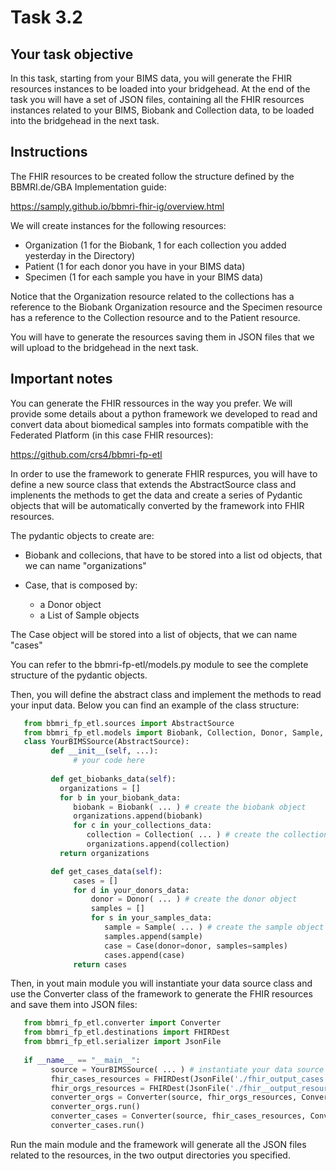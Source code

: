 # Task 3.2

## Your task objective

In this task, starting from your BIMS data, you will generate the 
FHIR resources instances to be loaded into your bridgehead. 
At the end of the task you will have a set of JSON files, containing all the 
FHIR resources instances related to your BIMS, Biobank and Collection data, to be 
loaded into the bridgehead in the next task.

## Instructions

The FHIR resources to be created follow the structure defined by the 
BBMRI.de/GBA Implementation guide: 

https://samply.github.io/bbmri-fhir-ig/overview.html

We will create instances for the following resources: 

 - Organization (1 for the Biobank, 1 for each collection you 
   added yesterday in the Directory)
 - Patient (1 for each donor you have in your BIMS data)
 - Specimen (1 for each sample you have in your BIMS data)

Notice that the Organization resource related to the collections has 
a reference to the Biobank Organization resource and the Specimen resource 
has a reference to the Collection resource and to the Patient resource.

You will have to generate the resources saving them in JSON files that we will
upload to the bridgehead in the next task.

## Important notes

You can generate the FHIR ressources in the way you prefer. We will 
provide some details about a python framework we developed to 
read and convert data about biomedical samples into formats compatible with the 
Federated Platform (in this case FHIR resources): 

https://github.com/crs4/bbmri-fp-etl

In order to use the framework to generate FHIR respurces, you will have to define 
a new source class that extends the AbstractSource class and implenents the 
methods to get the data and create a series of Pydantic objects that will be 
automatically converted by the framework into FHIR resources.

The pydantic objects to create are: 

- Biobank and collecions, that have to be stored into a list od objects, 
      that we can name "organizations"

- Case, that is composed by: 
    - a  Donor object
    - a  List of Sample objects

The Case object will be stored into a list of objects, that we can name "cases"

You can refer to the bbmri-fp-etl/models.py module to see the complete structure of
the pydantic objects.

Then, you will define the abstract class and implement the methods to read your 
input data. Below you can find an example of the class structure: 

```python
   from bbmri_fp_etl.sources import AbstractSource
   from bbmri_fp_etl.models import Biobank, Collection, Donor, Sample, Case
   class YourBIMSSource(AbstractSource):
         def __init__(self, ...):
              # your code here
    
         def get_biobanks_data(self):
           organizations = []
           for b in your_biobank_data:
              biobank = Biobank( ... ) # create the biobank object
              organizations.append(biobank)
              for c in your_collections_data:
                 collection = Collection( ... ) # create the collection object
                 organizations.append(collection)
           return organizations

         def get_cases_data(self):
              cases = []
              for d in your_donors_data:
                  donor = Donor( ... ) # create the donor object
                  samples = []
                  for s in your_samples_data:
                     sample = Sample( ... ) # create the sample object
                     samples.append(sample)
                     case = Case(donor=donor, samples=samples)
                     cases.append(case)
              return cases

```
Then, in yout main module you will instantiate your data source class and use the 
Converter class of the framework to generate the FHIR resources and save them into JSON files:
```python
   from bbmri_fp_etl.converter import Converter
   from bbmri_fp_etl.destinations import FHIRDest
   from bbmri_fp_etl.serializer import JsonFile
   
   if __name__ == "__main__":
         source = YourBIMSSource( ... ) # instantiate your data source
         fhir_cases_resources = FHIRDest(JsonFile('./fhir_output_cases'))
         fhir_orgs_resources = FHIRDest(JsonFile('./fhir__output_resources'))#
         converter_orgs = Converter(source, fhir_orgs_resources, Converter.ORGANIZATION)
         converter_orgs.run()
         converter_cases = Converter(source, fhir_cases_resources, Converter.CASE)
         converter_cases.run()
```

Run the main module and the framework will generate all the JSON files related
to the resources, in the two output directories you specified.


